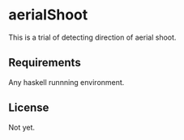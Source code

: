 aerialShoot
====

This is a trial of detecting direction of aerial shoot.

## Requirements

Any haskell runnning environment.

## License

Not yet.


